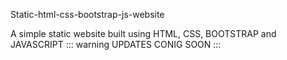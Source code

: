 Static-html-css-bootstrap-js-website

A simple static website built using HTML, CSS, BOOTSTRAP and JAVASCRIPT
::: warning
UPDATES CONIG SOON
:::
